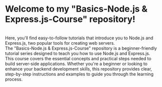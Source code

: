 # Welcome to my "Basics-Node.js & Express.js-Course" repository! 
<br>
Here, you'll find easy-to-follow tutorials that introduce you to Node.js and Express.js, two popular tools for creating web servers. <br>
The "Basics-Node.js & Express.js-Course" repository is a beginner-friendly tutorial series designed to teach you how to use Node.js and Express.js. This course covers the essential concepts and practical steps needed to build server-side applications. Whether you're a beginner or looking to enhance your backend development skills, this repository provides clear, step-by-step instructions and examples to guide you through the learning process.

